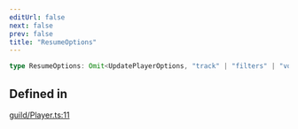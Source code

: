 ```yaml
---
editUrl: false
next: false
prev: false
title: "ResumeOptions"
---
```


```ts
type ResumeOptions: Omit<UpdatePlayerOptions, "track" | "filters" | "voice">;
```

## Defined in

[guild/Player.ts:11](https://github.com/shipgirlproject/shoukaku/blob/761f40f7c0b54473070fa1c40602d1504a8bf167/src/guild/Player.ts#L11)
